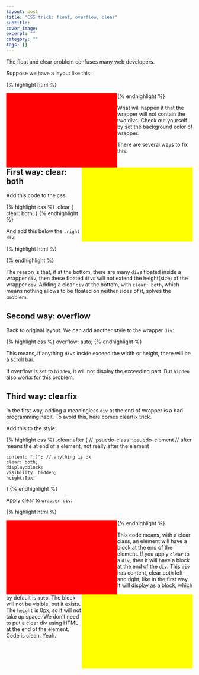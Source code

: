 ```yaml
---
layout: post
title: "CSS trick: float, overflow, clear"
subtitle: 
cover_image: 
excerpt: ""
category: ""
tags: []
---
```


The float and clear problem confuses many web developers.

Suppose we have a layout like this:

{% highlight html %}
<style>
body{
    width:700px;
}
 
.left {
    width:300px;
    height: 200px;
    float: left;
    background-color: red;
}
.right {
    width:300px;
    height: 200px;
    float: right;
    background-color: yellow;
}
.wrapper {
    background-color: blue;
}
</style>
<body>
<div class="wrapper">
    <div class="left"></div>
    <div class="right"></div>
</div>
</body>
{% endhighlight %}

What will happen it that the wrapper will not contain the two divs. Check out yourself by set the background color of wrapper.

There are several ways to fix this.

## First way: clear: both

Add this code to the css:

{% highlight css %}
.clear {
    clear: both;
} 
{% endhighlight %}

And add this below the `.right div`:

{% highlight html %}
<div class="clear"></div>
{% endhighlight %}

The reason is that, if at the bottom, there are many `div`s floated inside a wrapper `div`, then these floated `div`s will not extend the height(size) of the wrapper `div`. Adding a clear `div` at the bottom, with `clear: both`, which means nothing allows to be floated on neither sides of it, solves the problem.

## Second way: overflow

Back to original layout. We can add another style to the wrapper `div`:

{% highlight css %}
overflow: auto;
{% endhighlight %}

This means, if anything `div`s inside exceed the width or height, there will be a scroll bar.

If overflow is set to `hidden`, it will not display the exceeding part. But `hidden` also works for this problem.

## Third way: clearfix

In the first way, adding a meaningless `div` at the end of wrapper is a bad programming habit. To avoid this, here comes clearfix trick.

Add this to the style:

{% highlight css %}
.clear::after { // :psuedo-class ::psuedo-element
    // after means the at end of a element, not really after the element
 
    content: ":)"; // anything is ok
    clear: both;
    display:block;
    visibility: hidden;
    height:0px;
}
{% endhighlight %}

Apply clear to `wrapper div`:

{% highlight html %}
<div class="wrapper clear">
    <div class="left"></div>
    <div class="right"></div>
</div>
{% endhighlight %}

This code means, with a clear class, an element will have a block at the end of the element. If you apply `clear` to a `div`, then it will have a block at the end of the `div`. This `div` has content, clear both left and right, like in the first way. It will display as a block, which by default is `auto`. The block will not be visible, but it exists. The `height` is 0px, so it will not take up space. We don’t need to put a clear div using HTML at the end of the element. Code is clean. Yeah.